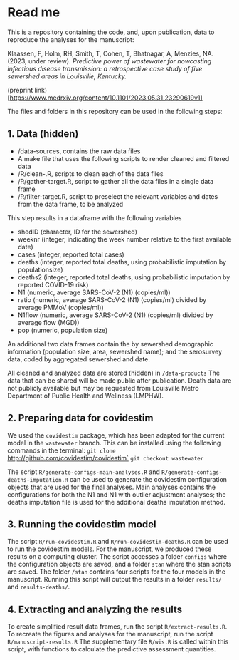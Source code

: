 # Read me

This is a repository containing the code, and, upon publication, data to reproduce the analyses for the manuscript:

Klaassen, F, Holm, RH, Smith, T, Cohen, T, Bhatnagar, A, Menzies, NA. (2023, under review). *Predictive power of wastewater for nowcasting infectious disease transmission: a retrospective case study of five sewershed areas in Louisville, Kentucky.*

(preprint link)[https://www.medrxiv.org/content/10.1101/2023.05.31.23290619v1]

The files and folders in this repository can be used in the following steps:

## 1. Data (hidden)

- /data-sources, contains the raw data files
- A make file that uses the following scripts to render cleaned and filtered data
- /R/clean-<targets>.R, scripts to clean each of the data files
- /R/gather-target.R, script to gather all the data files in a single data frame
- /R/filter-target.R, script to preselect the relevant variables and dates from the data frame, to be analyzed

This step results in a dataframe with the following variables
- shedID  (character, ID for the sewershed)
- weeknr  (integer, indicating the week number relative to the first available date)
- cases   (integer, reported total cases)
- deaths  (integer, reported total deaths, using probabilistic imputation by populationsize)
- deaths2 (integer, reported total deaths, using probabilistic imputation by reported COVID-19 risk)
- N1      (numeric, average SARS-CoV-2 (N1) (copies/ml))
- ratio   (numeric, average SARS-CoV-2 (N1) (copies/ml) divided by average PMMoV (copies/ml))
- N1flow  (numeric, average SARS-CoV-2 (N1) (copies/ml) divided by average flow (MGD))
- pop     (numeric, population size)

An additional two data frames contain the by sewershed demographic information (population size, area, sewershed name); and the serosurvey data, coded by aggregated sewershed and date.

All cleaned and analyzed data are stored (hidden) in `/data-products`
The data that can be shared will be made public after publication. Death data are not publicly available but may be requested from Louisville Metro Department of Public Health and Wellness (LMPHW).  

## 2. Preparing data for covidestim
We used the `covidestim` package, which has been adapted for the current model in the `wastewater` branch. This can be installed using the following commands in the terminal:
`git clone `http://github.com/covidestim/covidestim`
`git checkout wastewater`

The script `R/generate-configs-main-analyses.R` and `R/generate-configs-deaths-imputation.R` can be used to generate the covidestim configuration objects that are used for the final analyses. Main analyses contains the configurations for both the N1 and N1 with outlier adjustment analyses; the deaths imputation file is used for the additional deaths imputation method.

## 3. Running the covidestim model
The script `R/run-covidestim.R` and `R/run-covidestim-deaths.R` can be used to run the covidestim models. For the manuscript, we produced these results on a computing cluster. The script accesses a folder `configs` where the configuration objects are saved, and a folder `stan` where the stan scripts are saved. 
The folder `/stan` contains four scripts for the four models in the manuscript.
Running this script will output the results in a folder `results/` and `results-deaths/`.

## 4. Extracting and analyzing the results
To create simplified result data frames, run the script `R/extract-results.R`.
To recreate the figures and analyses for the manuscript, run the script `R/manuscript-results.R`
The supplementary file `R/wis.R` is called within this script, with functions to calculate the predictive assessment quantities.